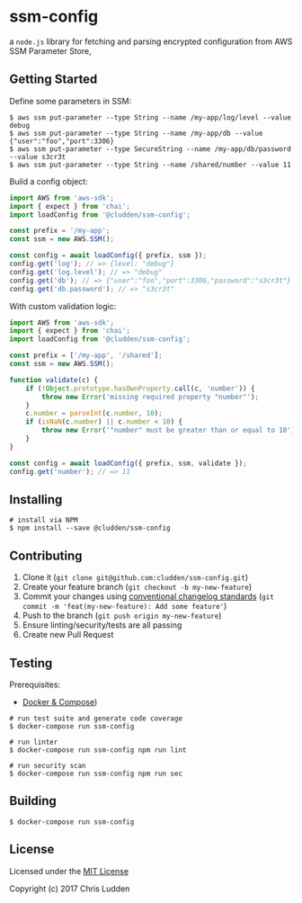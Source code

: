 # ssm-config
a `node.js` library for fetching and parsing encrypted configuration from AWS SSM Parameter Store,

## Getting Started
Define some parameters in SSM:
```shell
$ aws ssm put-parameter --type String --name /my-app/log/level --value debug
$ aws ssm put-parameter --type String --name /my-app/db --value {"user":"foo","port":3306}
$ aws ssm put-parameter --type SecureString --name /my-app/db/password --value s3cr3t
$ aws ssm put-parameter --type String --name /shared/number --value 11
```

Build a config object:
```javascript
import AWS from 'aws-sdk';
import { expect } from 'chai';
import loadConfig from '@cludden/ssm-config';

const prefix = '/my-app';
const ssm = new AWS.SSM();

const config = await loadConfig({ prefix, ssm });
config.get('log'); // => {level: "debug"}
config.get('log.level'); // => "debug"
config.get('db'); // => {"user":"foo","port":3306,"password":"s3cr3t"}
config.get('db.password'); // => "s3cr3t"
```

With custom validation logic:
```javascript
import AWS from 'aws-sdk';
import { expect } from 'chai';
import loadConfig from '@cludden/ssm-config';

const prefix = ['/my-app', '/shared'];
const ssm = new AWS.SSM();

function validate(c) {
    if (!Object.prototype.hasOwnProperty.call(c, 'number')) {
        throw new Error('missing required property "number"');
    }
    c.number = parseInt(c.number, 10);
    if (isNaN(c.number) || c.number < 10) {
        throw new Error('"number" must be greater than or equal to 10');
    }
}

const config = await loadConfig({ prefix, ssm, validate });
config.get('number'); // => 11
```

## Installing
```shell
# install via NPM
$ npm install --save @cludden/ssm-config
```

## Contributing
1. Clone it (`git clone git@github.com:cludden/ssm-config.git`)
1. Create your feature branch (`git checkout -b my-new-feature`)
1. Commit your changes using [conventional changelog standards](https://github.com/bcoe/conventional-changelog-standard/blob/master/convention.md) (`git commit -m 'feat(my-new-feature): Add some feature'`)
1. Push to the branch (`git push origin my-new-feature`)
1. Ensure linting/security/tests are all passing
1. Create new Pull Request

## Testing
Prerequisites:
- [Docker & Compose](https://store.docker.com/search?offering=community&type=edition))

```shell
# run test suite and generate code coverage
$ docker-compose run ssm-config

# run linter
$ docker-compose run ssm-config npm run lint

# run security scan
$ docker-compose run ssm-config npm run sec
```

## Building
```
$ docker-compose run ssm-config
```

## License
Licensed under the [MIT License](LICENSE.md)

Copyright (c) 2017 Chris Ludden